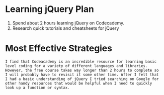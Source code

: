 # Learning jQuery Plan
1. Spend about 2 hours learning jQuery on Codecademy.
2. Research quick tutorials and cheatsheets for jQuery

# Most Effective Strategies
	
	I find that Codeacademy is an incredible resource for learning basic level coding for a variety of different languages and libraries. However, the free course takes way longer than 2 hours to complete so I will probably have to revisit it some other time. After I felt that I had a basic understanding of jQuery I tried searching on Google for other handy resources that would be helpful when I need to quickly look up a function or syntax.
